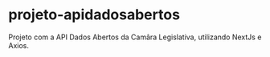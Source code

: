 # projeto-apidadosabertos
Projeto com a API Dados Abertos da Camâra Legislativa, utilizando NextJs e Axios. 
